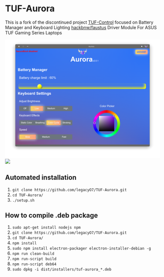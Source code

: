 
# TUF-Aurora

This is a fork of the discontinued project [TUF-Control](https://github.com/icodelifee/TUF-Control.git) focused on Battery Manager and Keyboard Lighting <a href="https://github.com/hackbnw/faustus">hackbnw/faustus</a> Driver Module For ASUS TUF Gaming Series Laptops

<img src="https://github.com/legacyO7/TUF-Aurora/raw/master/src/images/ss.png"/> 

<img src="https://github.com/legacyO7/TUF-Controll-FA706/raw/master/images/ss.png"/> 

## Automated installation
<ol>
  <li><code>git clone https://github.com/legacyO7/TUF-Aurora.git</code></li>
  <li><code>cd TUF-Aurora/</code></li>
  <li><code>./setup.sh</code></li>
</ol>

## How to compile .deb package
<ol>
  <li><code>sudo apt-get install nodejs npm</code></li>
  <li><code>git clone https://github.com/legacyO7/TUF-Aurora.git</code></li>
  <li><code>cd TUF-Aurora/</code></li>
  <li><code>npm install</code></li>
  <li><code>sudo npm install electron-packager electron-installer-debian -g</code></li>
  <li><code>npm run clean-build</code></li>
  <li><code>npm run-script build</code></li>
  <li><code>npm run-script deb64</code></li>
  <li><code>sudo dpkg -i dist/installers/tuf-aurora_*.deb</code></li>
</ol>
